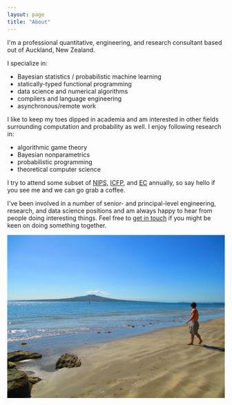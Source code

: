 ```yaml
---
layout: page
title: "About"
---
```


I'm a professional quantitative, engineering, and research consultant based out
of Auckland, New Zealand.

I specialize in:

*  Bayesian statistics / probabilistic machine learning
*  statically-typed functional programming
*  data science and numerical algorithms
*  compilers and language engineering
*  asynchronous/remote work

I like to keep my toes dipped in academia and am interested in other fields
surrounding computation and probability as well.  I enjoy following research
in:

*  algorithmic game theory
*  Bayesian nonparametrics
*  probabilistic programming
*  theoretical computer science

I try to attend some subset of [NIPS](https://nips.cc),
[ICFP](http://icfpconference.org/), and
[EC](http://www.sigecom.org/ec16/index.html) annually, so say hello if you see
me and we can go grab a coffee.

I've been involved in a number of senior- and principal-level engineering,
research, and data science positions and am always happy to hear from people
doing interesting things.  Feel free to [get in touch](mailto:jared@jtobin.ca)
if you might be keen on doing something together.

![Hey.](/images/jtobin-takapuna.jpg "Hey.")

